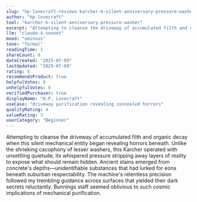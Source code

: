 ```yaml
---
slug: "hp-lovecraft-reviews-karcher-k-silent-anniversary-pressure-washer"
author: "hp-lovecraft"
tool: "karcher-k-silent-anniversary-pressure-washer"
excerpt: "Attempting to cleanse the driveway of accumulated filth and organic decay when this silent mechanical entity began revealing horrors beneath."
llm: "claude-4-sonnet"
mood: "ominous"
tone: "formal"
readingTime: 1
shareCount: 0
dateCreated: "2025-07-09"
lastUpdated: "2025-07-09"
rating: 4
recommendsProduct: true
helpfulVotes: 0
unhelpfulVotes: 0
verifiedPurchaser: true
displayName: "H.P. Lovecraft"
useCase: "driveway purification revealing concealed horrors"
qualityRating: 4
valueRating: 3
userCategory: "Beginner"
---
```


Attempting to cleanse the driveway of accumulated filth and organic decay when this silent mechanical entity began revealing horrors beneath. Unlike the shrieking cacophony of lesser washers, this Karcher operated with unsettling quietude, its whispered pressure stripping away layers of reality to expose what should remain hidden. Ancient stains emerged from concrete's depths—unidentifiable substances that had lurked for eons beneath suburban respectability. The machine's relentless precision followed my trembling guidance across surfaces that yielded their dark secrets reluctantly. Bunnings staff seemed oblivious to such cosmic implications of mechanical purification. 
